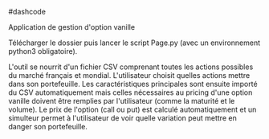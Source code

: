 #dashcode

Application de gestion d'option vanille

Télécharger le dossier puis lancer le script Page.py (avec un environnement python3 obligatoire).

L'outil se nourrit d'un fichier CSV comprenant toutes les actions possibles du marché français et mondial. L'utilisateur choisit quelles actions mettre dans son portefeuille. Les caractéristiques principales sont ensuite importé du CSV automatiquement mais celles nécessaires au pricing d'une option vanille doivent être remplies par l'utilisateur (comme la maturité et le volume).
Le prix de l'option (call ou put) est calculé automatiquement et un simulteur permet à l'utilisateur de voir quelle variation peut mettre en danger son portefeuille. 
